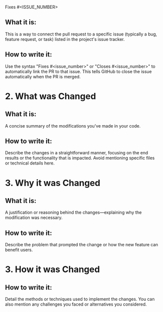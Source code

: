 Fixes #<ISSUE_NUMBER>
## What it is: 
This is a way to connect the pull request to a specific issue (typically a bug, feature request, or task) listed in the project's issue tracker.
## How to write it: 
Use the syntax "Fixes #<issue_number>" or "Closes #<issue_number>" to automatically link the PR to that issue. This tells GitHub to close the issue automatically when the PR is merged.

# 2. What was Changed
## What it is: 
A concise summary of the modifications you've made in your code.
## How to write it: 
Describe the changes in a straightforward manner, focusing on the end results or the functionality that is impacted. Avoid mentioning specific files or technical details here.

# 3. Why it was Changed
## What it is: 
A justification or reasoning behind the changes—explaining why the modification was necessary.
## How to write it: 
Describe the problem that prompted the change or how the new feature can benefit users.

# 3. How it was Changed
## How to write it: 
Detail the methods or techniques used to implement the changes. You can also mention any challenges you faced or alternatives you considered.